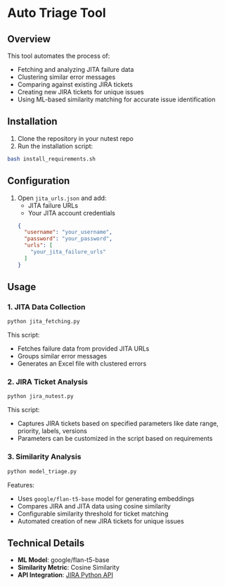 # Auto Triage Tool

## Overview

This tool automates the process of:
- Fetching and analyzing JITA failure data
- Clustering similar error messages
- Comparing against existing JIRA tickets
- Creating new JIRA tickets for unique issues
- Using ML-based similarity matching for accurate issue identification

## Installation

1. Clone the repository in your nutest repo
2. Run the installation script:
```bash
bash install_requirements.sh
```

## Configuration

1. Open `jita_urls.json` and add:
   - JITA failure URLs
   - Your JITA account credentials
   ```json
   {
     "username": "your_username",
     "password": "your_password",
     "urls": [
       "your_jita_failure_urls"
     ]
   }
   ```

## Usage

### 1. JITA Data Collection
```bash
python jita_fetching.py
```
This script:
- Fetches failure data from provided JITA URLs
- Groups similar error messages
- Generates an Excel file with clustered errors

### 2. JIRA Ticket Analysis
```bash
python jira_nutest.py
```
This script:
- Captures JIRA tickets based on specified parameters like date range, priority, labels, versions
- Parameters can be customized in the script based on requirements

### 3. Similarity Analysis
```bash
python model_triage.py
```
Features:
- Uses `google/flan-t5-base` model for generating embeddings
- Compares JIRA and JITA data using cosine similarity
- Configurable similarity threshold for ticket matching
- Automated creation of new JIRA tickets for unique issues

## Technical Details

- **ML Model**: google/flan-t5-base
- **Similarity Metric**: Cosine Similarity
- **API Integration**: [JIRA Python API](https://jira.readthedocs.io/api.html#jira.client.JIRA.status)

